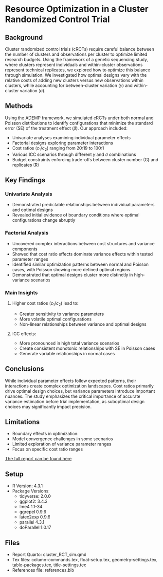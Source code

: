 # Resource Optimization in a Cluster Randomized Control Trial

## Background
Cluster randomized control trials (cRCTs) require careful balance between the number of clusters and observations per cluster to optimize limited research budgets. Using the framework of a genetic sequencing study, where clusters represent individuals and within-cluster observations represent technical replicates, we explored how to optimize this balance through simulation. We investigated how optimal designs vary with the relative costs of adding new clusters versus new observations within clusters, while accounting for between-cluster variation ($\gamma$) and within-cluster variation ($\sigma$).

## Methods
Using the ADEMP framework, we simulated cRCTs under both normal and Poisson distributions to identify configurations that minimize the standard error (SE) of the treatment effect ($\beta$). Our approach included:
- Univariate analyses examining individual parameter effects
- Factorial designs exploring parameter interactions
- Cost ratios ($c_1$/$c_2$) ranging from 20:19 to 100:1
- Various ICC scenarios through different $\gamma$ and $\sigma$ combinations
- Budget constraints enforcing trade-offs between cluster number (G) and replicates (R)

## Key Findings

### Univariate Analysis
- Demonstrated predictable relationships between individual parameters and optimal designs
- Revealed initial evidence of boundary conditions where optimal configurations change abruptly

### Factorial Analysis
- Uncovered complex interactions between cost structures and variance components
- Showed that cost ratio effects dominate variance effects within tested parameter ranges
- Identified similar optimization patterns between normal and Poisson cases, with Poisson showing more defined optimal regions
- Demonstrated that optimal designs cluster more distinctly in high-variance scenarios

### Main Insights
1. Higher cost ratios ($c_1$/$c_2$) lead to:
   - Greater sensitivity to variance parameters
   - More volatile optimal configurations
   - Non-linear relationships between variance and optimal designs

2. ICC effects:
   - More pronounced in high total variance scenarios
   - Create consistent monotonic relationships with SE in Poisson cases
   - Generate variable relationships in normal cases

## Conclusions
While individual parameter effects follow expected patterns, their interactions create complex optimization landscapes. Cost ratios primarily drive optimal design choices, but variance parameters introduce important nuances. The study emphasizes the critical importance of accurate variance estimation before trial implementation, as suboptimal design choices may significantly impact precision.

## Limitations
- Boundary effects in optimization
- Model convergence challenges in some scenarios
- Limited exploration of variance parameter ranges
- Focus on specific cost ratio ranges


[The full report can be found here](https://github.com/tomrannosaurus/cluster_RCT_sim/blob/main/cluster_RCT_sim.pdf)


## Setup

- R Version: 4.3.1
- Package Versions:
   - tidyverse: 2.0.0
   - ggplot2: 3.4.3
   - lme4 1.1-34
   - ggrepel 0.9.6
   - latex2exp 0.9.6
   - parallel 4.3.1
   - doParallel 1.0.17

## Files

- Report Quarto: cluster_RCT_sim.qmd
- Tex files: column-commands.tex, float-setup.tex, geometry-settings.tex, table-packages.tex, title-settings.tex
- References file: references.bib